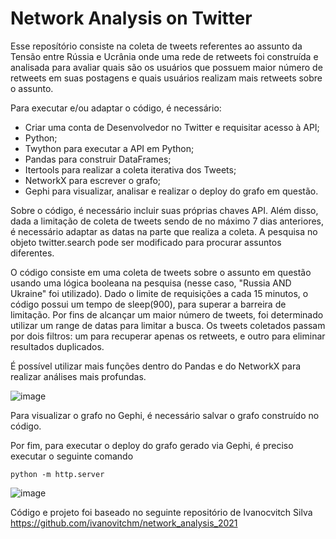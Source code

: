 # Network Analysis on Twitter

Esse reposítório consiste na coleta de tweets referentes ao assunto da Tensão entre Rússia e Ucrânia onde uma rede de retweets foi construída e analisada para avaliar quais são os usuários que possuem maior número de retweets em suas postagens e quais usuários realizam mais retweets sobre o assunto.

Para executar e/ou adaptar o código, é necessário:

* Criar uma conta de Desenvolvedor no Twitter e requisitar acesso à API;
* Python;
* Twython para executar a API em Python;
* Pandas para construir DataFrames;
* Itertools para realizar a coleta iterativa dos Tweets;
* NetworkX para escrever o grafo;
* Gephi para visualizar, analisar e realizar o deploy do grafo em questão.

Sobre o código, é necessário incluir suas próprias chaves API. Além disso, dada a limitação de coleta de tweets sendo de no máximo 7 dias anteriores, é necessário adaptar as datas na parte que realiza a coleta. A pesquisa no objeto twitter.search pode ser modificado para procurar assuntos diferentes.

O código consiste em uma coleta de tweets sobre o assunto em questão usando uma lógica booleana na pesquisa (nesse caso, "Russia AND Ukraine" foi utilizado). 
Dado o limite de requisições a cada 15 minutos, o código possui um tempo de sleep(900), para superar a barreira de limitação.
Por fins de alcançar um maior número de tweets, foi determinado utilizar um range de datas para limitar a busca.
Os tweets coletados passam por dois filtros: um para recuperar apenas os retweets, e outro para eliminar resultados duplicados.

É possível utilizar mais funções dentro do Pandas e do NetworkX para realizar análises mais profundas.

![image](https://user-images.githubusercontent.com/30414428/154771439-c423d4b5-868e-42d6-acbe-d933d2d7d951.png)


Para visualizar o grafo no Gephi, é necessário salvar o grafo construído no código.

Por fim, para executar o deploy do grafo gerado via Gephi, é preciso executar o seguinte comando

```
python -m http.server
```
![image](https://user-images.githubusercontent.com/30414428/154771407-1ac4868d-68ff-46c3-85ad-5b853b3e43aa.png)

Código e projeto foi baseado no seguinte repositório de Ivanocvitch Silva
https://github.com/ivanovitchm/network_analysis_2021
